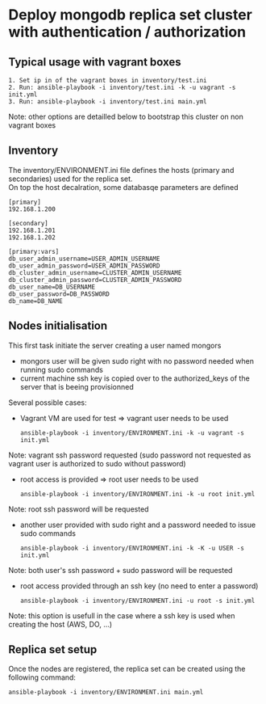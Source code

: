 # Deploy mongodb replica set cluster with authentication / authorization

## Typical usage with vagrant boxes

    1. Set ip in of the vagrant boxes in inventory/test.ini
    2. Run: ansible-playbook -i inventory/test.ini -k -u vagrant -s init.yml
    3. Run: ansible-playbook -i inventory/test.ini main.yml

Note: other options are detailled below to bootstrap this cluster on non vagrant boxes

## Inventory

The inventory/ENVIRONMENT.ini file defines the hosts (primary and secondaries) used for the replica set.  
On top the host decalration, some databasqe parameters are defined

```
[primary]
192.168.1.200

[secondary]
192.168.1.201
192.168.1.202

[primary:vars]
db_user_admin_username=USER_ADMIN_USERNAME
db_user_admin_password=USER_ADMIN_PASSWORD
db_cluster_admin_username=CLUSTER_ADMIN_USERNAME
db_cluster_admin_password=CLUSTER_ADMIN_PASSWORD
db_user_name=DB_USERNAME
db_user_password=DB_PASSWORD
db_name=DB_NAME
```

## Nodes initialisation

This first task initiate the server creating a user named mongors
* mongors user will be given sudo right with no password needed when running sudo commands
* current machine ssh key is copied over to the authorized_keys of the server that is beeing provisionned

Several possible cases:

* Vagrant VM are used for test => vagrant user needs to be used

  ```ansible-playbook -i inventory/ENVIRONMENT.ini -k -u vagrant -s init.yml```

Note: vagrant ssh password requested (sudo password not requested as vagrant user is authorized to sudo without password)

* root access is provided => root user needs to be used

  ```ansible-playbook -i inventory/ENVIRONMENT.ini -k -u root init.yml```

Note: root ssh password will be requested

* another user provided with sudo right and a password needed to issue sudo commands

  ```ansible-playbook -i inventory/ENVIRONMENT.ini -k -K -u USER -s init.yml```

Note: both user's ssh password + sudo password will be requested

* root access provided through an ssh key (no need to enter a password)

  ```ansible-playbook -i inventory/ENVIRONMENT.ini -u root -s init.yml```

Note: this option is usefull in the case where a ssh key is used when creating the host (AWS, DO, ...)

## Replica set setup

Once the nodes are registered, the replica set can be created using the following command:

```ansible-playbook -i inventory/ENVIRONMENT.ini main.yml```
